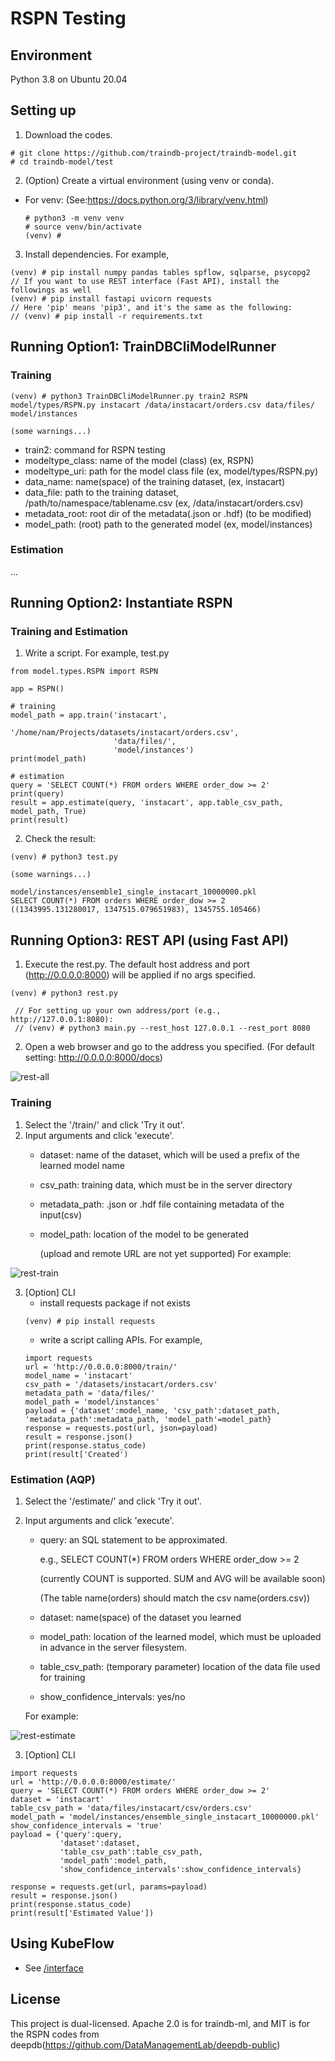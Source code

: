 # RSPN Testing

## Environment
Python 3.8 on Ubuntu 20.04

## Setting up
1. Download the codes.
```
# git clone https://github.com/traindb-project/traindb-model.git
# cd traindb-model/test
```
2. (Option) Create a virtual environment (using venv or conda).
  - For venv: (See:https://docs.python.org/3/library/venv.html)
    ```
    # python3 -m venv venv 
    # source venv/bin/activate
    (venv) #
    ```

3. Install dependencies. For example,
```
(venv) # pip install numpy pandas tables spflow, sqlparse, psycopg2
// If you want to use REST interface (Fast API), install the followings as well
(venv) # pip install fastapi uvicorn requests
// Here 'pip' means 'pip3', and it's the same as the following:
// (venv) # pip install -r requirements.txt
```
## Running Option1: TrainDBCliModelRunner
### Training
```
(venv) # python3 TrainDBCliModelRunner.py train2 RSPN model/types/RSPN.py instacart /data/instacart/orders.csv data/files/ model/instances

(some warnings...)
```
- train2: command for RSPN testing
- modeltype_class: name of the model (class) (ex, RSPN)
- modeltype_uri: path for the model class file (ex, model/types/RSPN.py)
- data_name: name(space) of the training dataset, (ex, instacart)
- data_file: path to the training dataset, /path/to/namespace/tablename.csv (ex, /data/instacart/orders.csv)
- metadata_root: root dir of the metadata(.json or .hdf) (to be modified)
- model_path: (root) path to the generated model (ex, model/instances)

### Estimation
...

## Running Option2: Instantiate RSPN
### Training and Estimation
1. Write a script. For example, test.py
```
from model.types.RSPN import RSPN

app = RSPN()

# training
model_path = app.train('instacart',
                       '/home/nam/Projects/datasets/instacart/orders.csv',
                       'data/files/',
                       'model/instances')
print(model_path)

# estimation
query = 'SELECT COUNT(*) FROM orders WHERE order_dow >= 2'
print(query)
result = app.estimate(query, 'instacart', app.table_csv_path, model_path, True)
print(result)
```
2. Check the result:
```
(venv) # python3 test.py

(some warnings...)

model/instances/ensemble1_single_instacart_10000000.pkl
SELECT COUNT(*) FROM orders WHERE order_dow >= 2
((1343995.131280017, 1347515.079651983), 1345755.105466)
```
## Running Option3: REST API (using Fast API)
1. Execute the rest.py. 
The default host address and port (http://0.0.0.0:8000) will be applied if no args specified.
```
(venv) # python3 rest.py

 // For setting up your own address/port (e.g., http://127.0.0.1:8080):
 // (venv) # python3 main.py --rest_host 127.0.0.1 --rest_port 8080
```

2. Open a web browser and go to the address you specified.
(For default setting: http://0.0.0.0:8000/docs)

![rest-all](https://user-images.githubusercontent.com/24988105/186143057-fcd91ee1-3f1e-4ad0-b22d-7819c8ccc83a.png)

### Training
1. Select the '/train/' and click 'Try it out'.
2. Input arguments and click 'execute'. 
   - dataset: name of the dataset, which will be used a prefix of the learned model name
   - csv_path: training data, which must be in the server directory
   - metadata_path: .json or .hdf file containing metadata of the input(csv)
   - model_path: location of the model to be generated
   
     (upload and remote URL are not yet supported)
   For example:
   
![rest-train](https://user-images.githubusercontent.com/24988105/187427079-87603e1f-2cfa-466e-a0ef-fae55817c177.png)

3. [Option] CLI
   - install requests package if not exists
   ```
   (venv) # pip install requests
   ```
   - write a script calling APIs. For example,
   ```
   import requests
   url = 'http://0.0.0.0:8000/train/'
   model_name = 'instacart'
   csv_path = '/datasets/instacart/orders.csv'
   metadata_path = 'data/files/'
   model_path = 'model/instances'
   payload = {'dataset':model_name, 'csv_path':dataset_path, 'metadata_path':metadata_path, 'model_path'=model_path}
   response = requests.post(url, json=payload)
   result = response.json()
   print(response.status_code)
   print(result['Created')
   ```

### Estimation (AQP)
1. Select the '/estimate/' and click 'Try it out'.
2. Input arguments and click 'execute'.
   - query: an SQL statement to be approximated. 
     
     e.g., SELECT COUNT(*) FROM orders WHERE order_dow >= 2
     
     (currently COUNT is supported. SUM and AVG will be available soon)
     
     (The table name(orders) should match the csv name(orders.csv))
     
   - dataset: name(space) of the dataset you learned
   - model_path: location of the learned model, which must be uploaded in advance in the server filesystem.
   - table_csv_path: (temporary parameter) location of the data file used for training
   - show_confidence_intervals: yes/no
   
   For example:
   
![rest-estimate](https://user-images.githubusercontent.com/24988105/187428163-f9f342a8-fe55-40df-91f9-82d4b7b7a1e8.png)


3. [Option] CLI
  ```
  import requests
  url = 'http://0.0.0.0:8000/estimate/'
  query = 'SELECT COUNT(*) FROM orders WHERE order_dow >= 2'
  dataset = 'instacart'
  table_csv_path = 'data/files/instacart/csv/orders.csv'
  model_path = 'model/instances/ensemble_single_instacart_10000000.pkl'
  show_confidence_intervals = 'true'
  payload = {'query':query,
             'dataset':dataset,
             'table_csv_path':table_csv_path,
             'model_path':model_path,
             'show_confidence_intervals':show_confidence_intervals}

  response = requests.get(url, params=payload)
  result = response.json()
  print(response.status_code)
  print(result['Estimated Value'])
  ```
## Using KubeFlow
- See [/interface](https://github.com/traindb-project/traindb-ml/tree/main/interface)

## License
This project is dual-licensed. Apache 2.0 is for traindb-ml, and MIT is for the RSPN codes from deepdb(https://github.com/DataManagementLab/deepdb-public)
